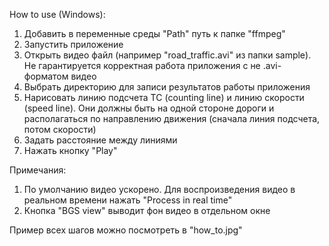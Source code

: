 How to use (Windows):

1. Добавить в переменные среды "Path" путь к папке "ffmpeg"
2. Запустить приложение
3. Открыть видео файл (например "road_traffic.avi" из папки sample). Не гарантируется корректная работа приложения с не .avi-форматом видео
4. Выбрать директорию для записи результатов работы приложения
5. Нарисовать линию подсчета ТС (counting line) и линию скорости (speed line). Они должны быть на одной стороне дороги и располагаться по направлению движения (сначала линия подсчета, потом скорости)
6. Задать расстояние между линиями 
7. Нажать кнопку "Play"

Примечания:

1. По умолчанию видео ускорено. Для воспроизведения видео в реальном времени нажать "Process in real time"
2. Кнопка "BGS view" выводит фон видео в отдельном окне

Пример всех шагов можно посмотреть в "how_to.jpg"